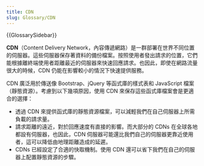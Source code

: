 ```yaml
---
title: CDN
slug: Glossary/CDN
---
```


{{GlossarySidebar}}

**CDN**（Content Delivery Network，內容傳遞網路）是一群部署在世界不同位置的伺服器。這些伺服器保存著資料的備份檔案。按照使用者發出請求的位置，它們能根據離終端使用者距離最近的伺服器來快速回應請求。也因此，即使在網路流量很大的時候，CDN 仍能在影響較小的情況下快速提供服務。

CDN 廣泛用於傳送像 Bootstrap、jQuery 等函式庫的樣式表和 JavaScript 檔案（靜態資源）。考慮到以下幾項原因，使用 CDN 來保存這些函式庫檔案會是更適合的選擇：

- 透過 CDN 來提供函式庫的靜態資源檔案，可以減輕我們在自己伺服器上所需負載的請求量。
- 請求距離的遠近，對於回應速度有直接的影響。而大部分的 CDNs 在全球各地都設有伺服器，也因此，CDN 伺服器可能還比我們自己的伺服器更靠近使用者，這可以降低由地理距離造成的延遲。
- CDNs 已經設定了合適的快取機制。使用 CDN 還可以省下我們在自己的伺服器上配置靜態資源的步驟。
